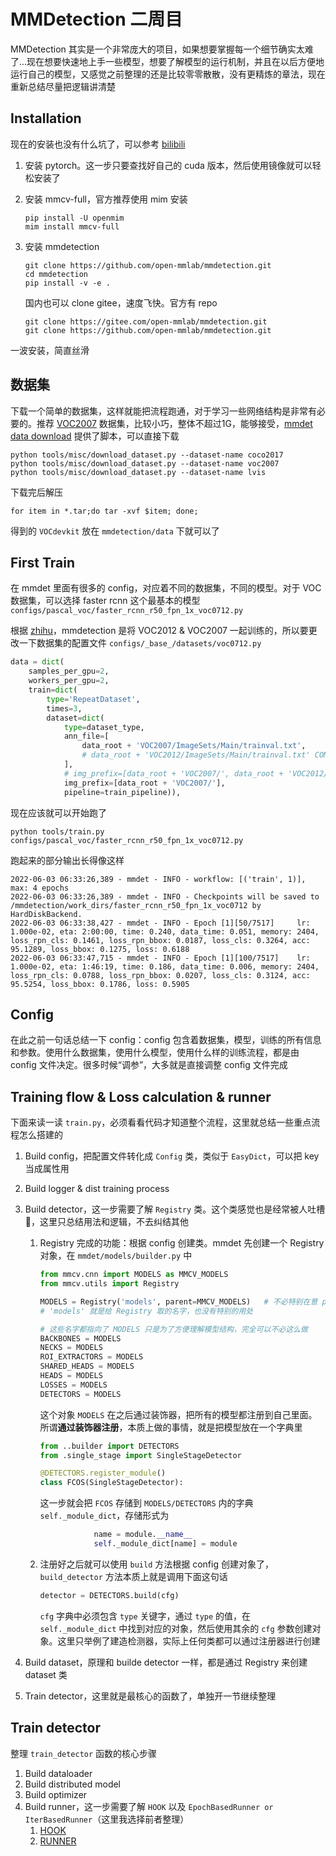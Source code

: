 # MMDetection 二周目

MMDetection 其实是一个非常庞大的项目，如果想要掌握每一个细节确实太难了...现在想要快速地上手一些模型，想要了解模型的运行机制，并且在以后方便地运行自己的模型，又感觉之前整理的还是比较零零散散，没有更精炼的章法，现在重新总结尽量把逻辑讲清楚

## Installation

现在的安装也没有什么坑了，可以参考 [bilibili](https://www.bilibili.com/video/BV1NL4y1c7ki?p=2)

1. 安装 pytorch。这一步只要查找好自己的 cuda 版本，然后使用镜像就可以轻松安装了

2. 安装 mmcv-full，官方推荐使用 mim 安装

   ```shell
   pip install -U openmim
   mim install mmcv-full
   ```

3. 安装 mmdetection

   ```shell
   git clone https://github.com/open-mmlab/mmdetection.git
   cd mmdetection
   pip install -v -e .
   ```

   国内也可以 clone gitee，速度飞快。官方有 repo

   ```shell
   git clone https://gitee.com/open-mmlab/mmdetection.git
   git clone https://github.com/open-mmlab/mmdetection.git
   ```

一波安装，简直丝滑

## 数据集

下载一个简单的数据集，这样就能把流程跑通，对于学习一些网络结构是非常有必要的。推荐 [VOC2007](https://pjreddie.com/projects/pascal-voc-dataset-mirror/) 数据集，比较小巧，整体不超过1G，能够接受，[mmdet data download](https://mmdetection.readthedocs.io/en/latest/useful_tools.html#dataset-download) 提供了脚本，可以直接下载

```shell
python tools/misc/download_dataset.py --dataset-name coco2017
python tools/misc/download_dataset.py --dataset-name voc2007
python tools/misc/download_dataset.py --dataset-name lvis
```

下载完后解压

```shell
for item in *.tar;do tar -xvf $item; done;
```

得到的 `VOCdevkit` 放在 `mmdetection/data` 下就可以了

## First Train

在 mmdet 里面有很多的 config，对应着不同的数据集，不同的模型。对于 VOC 数据集，可以选择 faster rcnn 这个最基本的模型 `configs/pascal_voc/faster_rcnn_r50_fpn_1x_voc0712.py` 

根据 [zhihu](https://zhuanlan.zhihu.com/p/102390034)，mmdetection 是将 VOC2012 & VOC2007 一起训练的，所以要更改一下数据集的配置文件 `configs/_base_/datasets/voc0712.py`

```python
data = dict(
    samples_per_gpu=2,
    workers_per_gpu=2,
    train=dict(
        type='RepeatDataset',
        times=3,
        dataset=dict(
            type=dataset_type,
            ann_file=[
                data_root + 'VOC2007/ImageSets/Main/trainval.txt',
                # data_root + 'VOC2012/ImageSets/Main/trainval.txt' COMMENT IT
            ],
            # img_prefix=[data_root + 'VOC2007/', data_root + 'VOC2012/'], COMMENT IT AND CHANGE TO NEXT LINE
            img_prefix=[data_root + 'VOC2007/'],
            pipeline=train_pipeline)),
```

现在应该就可以开始跑了

```shell
python tools/train.py configs/pascal_voc/faster_rcnn_r50_fpn_1x_voc0712.py
```

跑起来的部分输出长得像这样

```shell
2022-06-03 06:33:26,389 - mmdet - INFO - workflow: [('train', 1)], max: 4 epochs
2022-06-03 06:33:26,389 - mmdet - INFO - Checkpoints will be saved to /mmdetection/work_dirs/faster_rcnn_r50_fpn_1x_voc0712 by HardDiskBackend.
2022-06-03 06:33:38,427 - mmdet - INFO - Epoch [1][50/7517]     lr: 1.000e-02, eta: 2:00:00, time: 0.240, data_time: 0.051, memory: 2404, loss_rpn_cls: 0.1461, loss_rpn_bbox: 0.0187, loss_cls: 0.3264, acc: 95.1289, loss_bbox: 0.1275, loss: 0.6188
2022-06-03 06:33:47,715 - mmdet - INFO - Epoch [1][100/7517]    lr: 1.000e-02, eta: 1:46:19, time: 0.186, data_time: 0.006, memory: 2404, loss_rpn_cls: 0.0788, loss_rpn_bbox: 0.0207, loss_cls: 0.3124, acc: 95.5254, loss_bbox: 0.1786, loss: 0.5905
```

## Config

在此之前一句话总结一下 config：config 包含着数据集，模型，训练的所有信息和参数。使用什么数据集，使用什么模型，使用什么样的训练流程，都是由 config 文件决定。很多时候“调参”，大多就是直接调整 config 文件完成

## Training flow & Loss calculation & runner

下面来读一读 `train.py`，必须看看代码才知道整个流程，这里就总结一些重点流程怎么搭建的

1. Build config，把配置文件转化成 `Config` 类，类似于 `EasyDict`，可以把 key 当成属性用

2. Build logger & dist training process

3. Build detector，这一步需要了解 `Registry` 类。这个类感觉也是经常被人吐槽🤣，这里只总结用法和逻辑，不去纠结其他

   1. Registry 完成的功能：根据 config 创建类。mmdet 先创建一个 Registry 对象，在 `mmdet/models/builder.py` 中

      ```python
      from mmcv.cnn import MODELS as MMCV_MODELS
      from mmcv.utils import Registry
      
      MODELS = Registry('models', parent=MMCV_MODELS)	# 不必特别在意 parent, 不影响理解 Registry 逻辑
      # 'models' 就是给 Registry 取的名字，也没有特别的用处
      
      # 这些名字都指向了 MODELS 只是为了方便理解模型结构，完全可以不必这么做
      BACKBONES = MODELS
      NECKS = MODELS
      ROI_EXTRACTORS = MODELS
      SHARED_HEADS = MODELS
      HEADS = MODELS
      LOSSES = MODELS
      DETECTORS = MODELS
      ```

      这个对象 `MODELS` 在之后通过装饰器，把所有的模型都注册到自己里面。所谓**通过装饰器注册**，本质上做的事情，就是把模型放在一个字典里

      ```python
      from ..builder import DETECTORS
      from .single_stage import SingleStageDetector
      
      @DETECTORS.register_module()
      class FCOS(SingleStageDetector):
      ```

      这一步就会把 `FCOS` 存储到 `MODELS/DETECTORS` 内的字典 `self._module_dict`，存储形式为

      ```python
                  name = module.__name__
                  self._module_dict[name] = module
      ```

   2. 注册好之后就可以使用 `build` 方法根据 config 创建对象了，`build_detector` 方法本质上就是调用下面这句话

      ```python
      detector = DETECTORS.build(cfg)
      ```

      `cfg` 字典中必须包含 `type` 关键字，通过 `type` 的值，在 `self._module_dict` 中找到对应的对象，然后使用其余的 `cfg` 参数创建对象。这里只举例了建造检测器，实际上任何类都可以通过注册器进行创建

4. Build dataset，原理和 builde detector 一样，都是通过 Registry 来创建 dataset 类
5. Train detector，这里就是最核心的函数了，单独开一节继续整理

## Train detector

整理 `train_detector` 函数的核心步骤

1. Build dataloader
2. Build distributed model
3. Build optimizer
4. Build runner，这一步需要了解  `HOOK` 以及 `EpochBasedRunner or IterBasedRunner`（这里我选择前者整理）
   1. [HOOK](https://zhuanlan.zhihu.com/p/238130913)
   2. [RUNNER](https://zhuanlan.zhihu.com/p/268571921)
